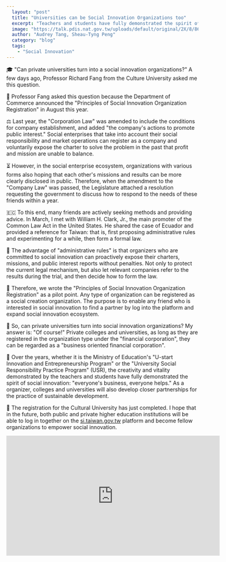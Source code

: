 ```yaml
---
  layout: "post"
  title: "Universities can be Social Innovation Organizations too"
  excerpt: "Teachers and students have fully demonstrated the spirit of social innovation: “everyone’s business, everyone helps.”"
  image: "https://talk.pdis.nat.gov.tw/uploads/default/original/2X/8/8684ab48f4ab0d2f6a57471f21535170c04e093e.jpeg"
  author: "Audrey Tang, Sheau-Tyng Peng"
  category: "blog"
  tags: 
    - "Social Innovation"
---
```


🎓 "Can private universities turn into a social innovation organizations?" A few days ago, Professor Richard Fang from the Culture University asked me this question.

📜 Professor Fang asked this question because the Department of Commerce announced the "Principles of Social Innovation Organization Registration" in August this year.

⚖️ Last year, the "Corporation Law" was amended to include the conditions for company establishment, and added "the company's actions to promote public interest." Social enterprises that take into account their social responsibility and market operations can register as a company and voluntarily expose the charter to solve the problem in the past that profit and mission are unable to balance.

⏳ However, in the social enterprise ecosystem, organizations with various forms also hoping that each other's missions and  results can be more clearly disclosed in public. Therefore, when the amendment to the "Company Law" was passed, the Legislature  attached a resolution requesting the government to discuss how to respond to the needs of these friends within a year.

🇪🇨 To this end, many friends are actively seeking methods and providing advice. In March, I met with William H. Clark, Jr., the main promoter of the Common Law Act in the United States. He shared the case of Ecuador and provided a reference for Taiwan: that is, first proposing administrative rules and experimenting for a while, then form a formal law.

🤝 The advantage of "administrative rules" is that organizers who are committed to social innovation can proactively expose their charters, missions, and public interest reports without penalties. Not only to protect the current legal mechanism, but also let relevant companies refer to the results during the trial, and then decide how to form the law.

🏡 Therefore, we wrote the "Principles of Social Innovation Organization Registration" as a pilot point. Any type of organization can be registered as a social creation organization. The purpose is to enable any friend who is interested in social innovation to find a partner by log into the platform and expand social innovation ecosystem.

🏫  So, can private universities turn into social innovation organizations? My answer is: "Of course!" Private colleges and universities, as long as they are registered in the organization type under the "financial corporation", they can be regarded as a "business oriented financial corporation".

🌱 Over the years, whether it is the Ministry of Education's "U-start Innovation and Entrepreneurship Program" or the "University Social Responsibility Practice Program" (USR), the creativity and vitality demonstrated by the teachers and students have fully demonstrated the spirit of social innovation: "everyone's business, everyone helps." As a organizer, colleges and universities will also develop closer partnerships for the practice of sustainable development.

🚸 The registration for the Cultural University has just completed. I hope that in the future, both public and private higher education institutions will be able to log in together on the [si.taiwan.gov.tw](https://si.taiwan.gov.tw) platform and become fellow organizations to empower social innovation.

 <center> 
 <iframe width="560" height="315" src="https://www.youtube.com/embed/ui6C1LEy0sg" frameborder="0" allowfullscreen></iframe> 
 </center> 
